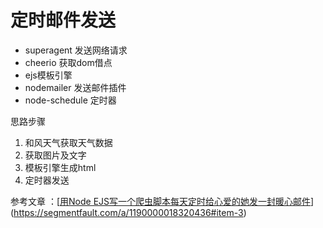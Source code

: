 # 定时邮件发送

- superagent  发送网络请求
- cheerio  获取dom借点
- ejs模板引擎
- nodemailer 发送邮件插件
- node-schedule  定时器



思路步骤

1. 和风天气获取天气数据
2. 获取图片及文字
3. 模板引擎生成html
4. 定时器发送



参考文章 ：[[用Node EJS写一个爬虫脚本每天定时给心爱的她发一封暖心邮件](https://segmentfault.com/a/1190000018320436)](https://segmentfault.com/a/1190000018320436#item-3)